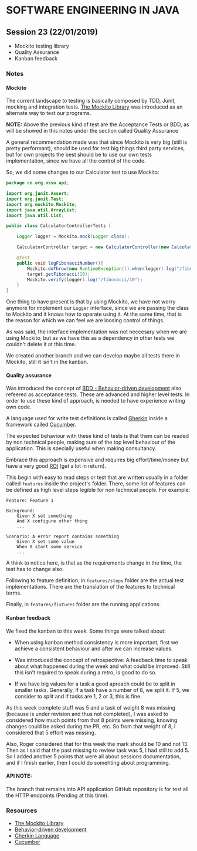 # SOFTWARE ENGINEERING IN JAVA

## Session 23 (22/01/2019)

- Mockito testing library
- Quality Assurance
- Kanban feedback

### Notes

#### Mockito

The current landscape to testing is basically composed by TDD, Junit, mocking and integration tests. [The Mockito Library][1] was introduced as an alternate way to test our programs.

**NOTE:** Above the previous kind of test are the Acceptance Tests or BDD, as will be showed in this notes under the section called Quality Assurance

A general recommendation made was that since Mockito is very big (still is pretty performant), should be used for test big things third party services, but for own projects the best should be to use our own tests implementation, since we have all the control of the code.

So, we did some changes to our Calculator test to use Mockito:

```java
package co.org.osso.api;

import org.junit.Assert;
import org.junit.Test;
import org.mockito.Mockito;
import java.util.ArrayList;
import java.util.List;

public class CalculatorControllerTests {

    Logger logger = Mockito.mock(Logger.class);

    CalculatorController target = new CalculatorController(new Calculator(logger), logger);

    @Test
    public void logFibonacciNumber(){
        Mockito.doThrow(new RuntimeException()).when(logger).log("/fibonacci/10");
        target.getFibonacci(10);
        Mockito.verify(logger).log("/fibonacci/10");
    }
}
```

One thing to have present is that by using Mockito, we have not worry anymore for implement our `Logger` interface, since we are passing the class to Mockito and it knows how to operate using it. At the same time, that is the reason for which we can feel we are loosing control of things.

As was said, the interface implementation was not neccesary when we are using Mockito, but as we have this as a dependency in other tests we couldn't delete it at this time.

We created another branch and we can develop maybe all tests there in Mockito, still it isn't in the kanban.

#### Quality assurance

Was introduced the concept of [BDD - Behavior-driven development][2] also refeered as acceptance tests. These are advanced and higher level tests. In order to use these kind of approach, is needed to have experience writing own code.

A language used for write test definitions is called [Gherkin][3] inside a framework called [Cucumber][4].

The expected behaviour with these kind of tests is that them can be readed by non technical people, making sure of the top level behaviour of the application. This is specially useful when making consultancy.

Embrace this approach is expensive and requires big effort/time/money but have a very good [ROI][5] (get a lot in return).

This begin with easy to read steps or test that are written usually in a folder called `features` inside the project's folder. There, some list of features can be defined as high level steps legible for non technical people. For example:

```text
Feature: Feature 1

Background:
    Given X set something
    And X configure other thing
    ...

Scenario: A error report contains something
    Given X set some value
    When X start some service
    ...   
```

A think to notice here, is that as the requirements change in the time, the test has to change also.

Following to feature definition, in `features/steps` folder are the actual test implementations. There are the translation of the features to technical terms.

Finally, in `features/fixtures` folder are the running applications.

#### Kanban feedback

We fixed the kanban to this week. Some things were talked about:

- When using kanban method consistency is more important, first we achieve a consistent behaviour and after we can increase values.

- Was introduced the concept of retrospective: A feedback time to speak about what happened during the week and what could be improved. Still this isn't required to speak during a retro, is good to do so.

- If we have big values for a task a good aproach could be to split in smaller tasks. Generally, If a task have a number of 8, we split it. If 5, we consider to split and if tasks are 1, 2 or 3, this is fine.

As this week complete stuff was 5 and a task of weight 8 was missing (because is under revision and thus not completed), I was asked to considered how much points from that 8 points were missing, knowing changes could be asked during the PR, etc. So from that weight of 8, I considered that 5 effort was missing. 

Also, Roger considered that for this week the mark should be 10 and not 13. Then as I said that the past missing to review task was 5, I had still to add 5. So I added another 5 points that were all about sessions documentation, and if I finish earlier, then I could do somehting about programming.

#### API NOTE:

The branch that remains into API application GitHub repository is for test all the HTTP endpoints (Pending at this time).

### Resources

- [The Mockito Library][1]
- [Behavior-driven development][2]
- [Gherkin Language][3]
- [Cucumber][4]

[1]: https://site.mockito.org/
[2]: https://en.wikipedia.org/wiki/Behavior-driven_development
[3]: https://docs.cucumber.io/gherkin/
[4]: https://cucumber.io/
[5]: https://www.investopedia.com/terms/r/returnoninvestment.asp
